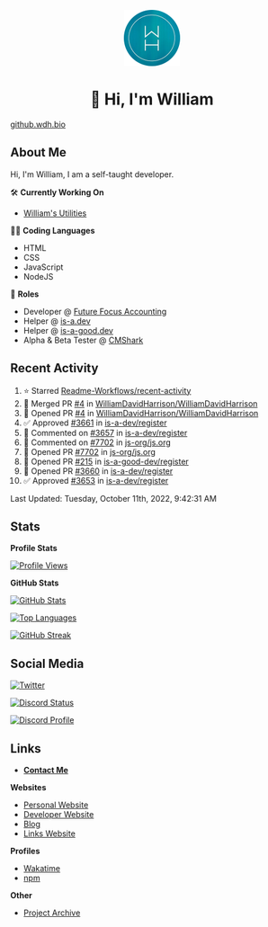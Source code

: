 <p align="center"><a href="https://wakatime.com/@wh"><img src="https://raw.githubusercontent.com/WilliamDavidHarrison/WilliamDavidHarrison/main/assets/logo.png" height="100" width="100"></a></p>

<h1 align="center">👋 Hi, I'm William</h1>

[github.wdh.bio](https://github.wdh.bio)

<h2>About Me</h2>

Hi, I'm William, I am a self-taught developer.

🛠️ **Currently Working On**
- [William's Utilities](https://github.com/williamsutilities/bot)

🧑‍💻 **Coding Languages**
- HTML
- CSS
- JavaScript
- NodeJS

💼 **Roles**
- Developer @ [Future Focus Accounting](https://github.com/futurefocusaccounting)
- Helper @ [is-a.dev](https://github.com/is-a-dev/register)
- Helper @ [is-a-good.dev](https://github.com/is-a-good-dev/register)
- Alpha & Beta Tester @ [CMShark](https://github.com/wclarkey/cmshark)

<h2>Recent Activity</h2>

<!--RECENT_ACTIVITY:start-->
1. ⭐ Starred [Readme-Workflows/recent-activity](https://github.com/Readme-Workflows/recent-activity)
2. 🎉 Merged PR [#4](https://github.com/WilliamDavidHarrison/WilliamDavidHarrison/pull/4) in [WilliamDavidHarrison/WilliamDavidHarrison](https://github.com/WilliamDavidHarrison/WilliamDavidHarrison)
3. 💪 Opened PR [#4](https://github.com/WilliamDavidHarrison/WilliamDavidHarrison/pull/4) in [WilliamDavidHarrison/WilliamDavidHarrison](https://github.com/WilliamDavidHarrison/WilliamDavidHarrison)
4. ✅ Approved [#3661](https://github.com/is-a-dev/register/pull/3661#pullrequestreview-1137091927) in [is-a-dev/register](https://github.com/is-a-dev/register)
5. 💬 Commented on [#3657](https://github.com/is-a-dev/register/pull/3657#issuecomment-1274354164) in [is-a-dev/register](https://github.com/is-a-dev/register)
6. 💬 Commented on [#7702](https://github.com/js-org/js.org/pull/7702#discussion_r991736148) in [js-org/js.org](https://github.com/js-org/js.org)
7. 💪 Opened PR [#7702](https://github.com/js-org/js.org/pull/7702) in [js-org/js.org](https://github.com/js-org/js.org)
8. 💪 Opened PR [#215](https://github.com/is-a-good-dev/register/pull/215) in [is-a-good-dev/register](https://github.com/is-a-good-dev/register)
9. 💪 Opened PR [#3660](https://github.com/is-a-dev/register/pull/3660) in [is-a-dev/register](https://github.com/is-a-dev/register)
10. ✅ Approved [#3653](https://github.com/is-a-dev/register/pull/3653#pullrequestreview-1136628910) in [is-a-dev/register](https://github.com/is-a-dev/register)
<!--RECENT_ACTIVITY:end-->

<!--RECENT_ACTIVITY:last_update-->
Last Updated: Tuesday, October 11th, 2022, 9:42:31 AM
<!--RECENT_ACTIVITY:last_update_end-->

<h2>Stats</h2>

**Profile Stats**

[![Profile Views](https://komarev.com/ghpvc/?username=williamdavidharrison&color=blue&style=for-the-badge)](https://github.com/williamdavidharrison)

**GitHub Stats**

[![GitHub Stats](https://github-readme-stats.api.williamharrison.dev/api?username=williamdavidharrison&theme=algolia&show_icons=true&border_radius=8&count_private=true&include_all_commits=true)](https://github.com/williamdavidharrison)

[![Top Languages](https://github-readme-stats.api.williamharrison.dev/api/top-langs/?username=williamdavidharrison&theme=algolia&layout=compact&border_radius=8)](https://github.com/williamdavidharrison)

[![GitHub Streak](https://wh-github-readme-streak-stats.herokuapp.com/?user=WilliamDavidHarrison&theme=dark)](https://github.com/williamdavidharrison)

<h2>Social Media</h2>

[![Twitter](https://img.shields.io/twitter/follow/WDHarrison09?color=1DA1F2&logo=twitter&style=for-the-badge)](https://twitter.com/intent/user?screen_name=wdharrison09)

[![Discord Status](https://discord-md-badge.api.williamharrison.dev/api/shield/853158265466257448?theme=discord-inverted)](https://discord.com/users/853158265466257448)

[![Discord Profile](https://lanyard-profile-readme.api.williamharrison.dev/api/853158265466257448)](https://discord.com/users/853158265466257448)

<h2>Links</h2>

- **[Contact Me](https://contact.williamharrison.me)**

**Websites**
- [Personal Website](https://william.net.au)
- [Developer Website](https://williamharrison.dev)
- [Blog](https://www.williamharrison.blog)
- [Links Website](https://williamharrison.me)

**Profiles**
- [Wakatime](https://wakatime.com/@wh)
- [npm](https://www.npmjs.com/~wdharrison09)

**Other**
- [Project Archive](https://archive.williamharrison.dev)
